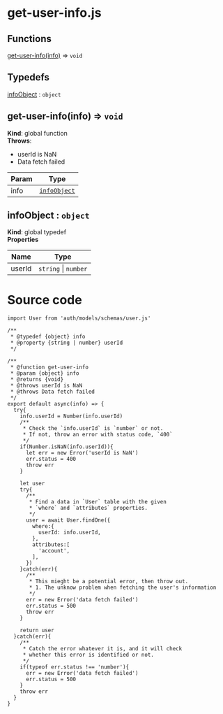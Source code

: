 # get-user-info.js

## Functions

<dl>
<dt><a href="#get-user-info">get-user-info(info)</a> ⇒ <code>void</code></dt>
<dd></dd>
</dl>

## Typedefs

<dl>
<dt><a href="#infoObject">infoObject</a> : <code>object</code></dt>
<dd></dd>
</dl>

<a name="get-user-info"></a>

## get-user-info(info) ⇒ <code>void</code>
**Kind**: global function  
**Throws**:

- userId is NaN
- Data fetch failed


| Param | Type |
| --- | --- |
| info | [<code>infoObject</code>](#infoObject) | 

<a name="infoObject"></a>

## infoObject : <code>object</code>
**Kind**: global typedef  
**Properties**

| Name | Type |
| --- | --- |
| userId | <code>string</code> \| <code>number</code> | 

 
# Source code
```javascript=
import User from 'auth/models/schemas/user.js'

/**
 * @typedef {object} info
 * @property {string | number} userId
 */

/**
 * @function get-user-info
 * @param {object} info
 * @returns {void}
 * @throws userId is NaN
 * @throws Data fetch failed
 */
export default async(info) => {
  try{
    info.userId = Number(info.userId)
    /**
     * Check the `info.userId` is `number` or not.
     * If not, throw an error with status code, `400`
     */
    if(Number.isNaN(info.userId)){
      let err = new Error('userId is NaN')
      err.status = 400
      throw err
    }

    let user
    try{
      /**
       * Find a data in `User` table with the given
       * `where` and `attributes` properties.
       */
      user = await User.findOne({
        where:{
          userId: info.userId,
        },
        attributes:[
          'account',
        ],
      })
    }catch(err){
      /**
       * This mieght be a potential error, then throw out.
       * 1. The unknow problem when fetching the user's information
       */
      err = new Error('data fetch failed')
      err.status = 500
      throw err
    }

    return user
  }catch(err){
    /**
     * Catch the error whatever it is, and it will check
     * whether this error is identified or not.
     */
    if(typeof err.status !== 'number'){
      err = new Error('data fetch failed')
      err.status = 500
    }
    throw err
  }
}
```
